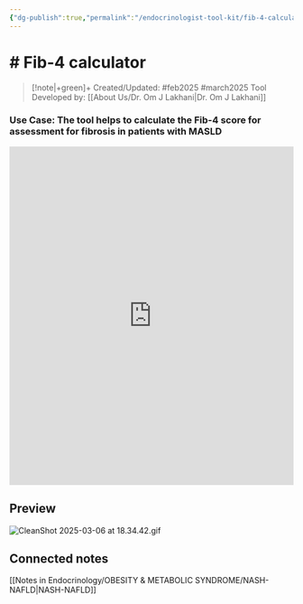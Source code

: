 ```yaml
---
{"dg-publish":true,"permalink":"/endocrinologist-tool-kit/fib-4-calculator/"}
---
```



<script data-goatcounter="https://dromlakhani.github.io/fib4/" async src="//gc.zgo.at/count.js"></script>

# # Fib-4 calculator

> [!note|+green]+ Created/Updated: #feb2025 #march2025
> Tool Developed by: [[About Us/Dr. Om J Lakhani\|Dr. Om J Lakhani]]


### Use Case: The tool helps to calculate the Fib-4 score for assessment for fibrosis in patients with MASLD 




<iframe src="https://dromlakhani.github.io/liverdiseaseclassifier/" width="100%" height="600" style="border: none;"></iframe>

## Preview

![CleanShot 2025-03-06 at 18.34.42.gif](/img/user/attachments/CleanShot%202025-03-06%20at%2018.34.42.gif)

## Connected notes

[[Notes in Endocrinology/OBESITY & METABOLIC SYNDROME/NASH-NAFLD\|NASH-NAFLD]] 

